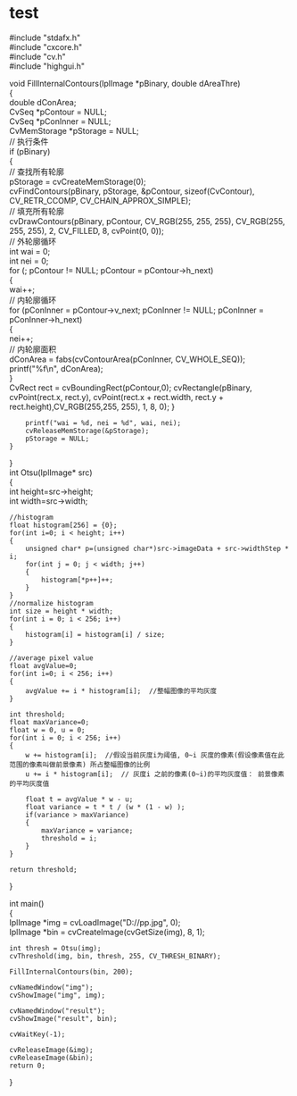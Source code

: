 # test
#include "stdafx.h"  
#include "cxcore.h"   
#include "cv.h"   
#include "highgui.h"  

void FillInternalContours(IplImage *pBinary, double dAreaThre)   
{   
	double dConArea;   
	CvSeq *pContour = NULL;   
	CvSeq *pConInner = NULL;   
	CvMemStorage *pStorage = NULL;   
	// 执行条件   
	if (pBinary)   
	{   
		// 查找所有轮廓   
		pStorage = cvCreateMemStorage(0);   
		cvFindContours(pBinary, pStorage, &pContour, sizeof(CvContour), CV_RETR_CCOMP, CV_CHAIN_APPROX_SIMPLE);   
		// 填充所有轮廓   
		cvDrawContours(pBinary, pContour, CV_RGB(255, 255, 255), CV_RGB(255, 255, 255), 2, CV_FILLED, 8, cvPoint(0, 0));  
		// 外轮廓循环   
		int wai = 0;  
		int nei = 0;  
		for (; pContour != NULL; pContour = pContour->h_next)   
		{   
			wai++;  
			// 内轮廓循环   
			for (pConInner = pContour->v_next; pConInner != NULL; pConInner = pConInner->h_next)   
			{   
				nei++;  
				// 内轮廓面积   
				dConArea = fabs(cvContourArea(pConInner, CV_WHOLE_SEQ));  
				printf("%f\n", dConArea);   
			}  
			CvRect rect = cvBoundingRect(pContour,0);
			cvRectangle(pBinary, cvPoint(rect.x, rect.y), cvPoint(rect.x + rect.width, rect.y + rect.height),CV_RGB(255,255, 255), 1, 8, 0);
		}   

		printf("wai = %d, nei = %d", wai, nei);  
		cvReleaseMemStorage(&pStorage);   
		pStorage = NULL;   
	}   
}   
int Otsu(IplImage* src)      
{      
	int height=src->height;      
	int width=src->width;          

	//histogram      
	float histogram[256] = {0};      
	for(int i=0; i < height; i++)    
	{      
		unsigned char* p=(unsigned char*)src->imageData + src->widthStep * i;      
		for(int j = 0; j < width; j++)     
		{      
			histogram[*p++]++;      
		}      
	}      
	//normalize histogram      
	int size = height * width;      
	for(int i = 0; i < 256; i++)    
	{      
		histogram[i] = histogram[i] / size;      
	}      

	//average pixel value      
	float avgValue=0;      
	for(int i=0; i < 256; i++)    
	{      
		avgValue += i * histogram[i];  //整幅图像的平均灰度    
	}       

	int threshold;        
	float maxVariance=0;      
	float w = 0, u = 0;      
	for(int i = 0; i < 256; i++)     
	{      
		w += histogram[i];  //假设当前灰度i为阈值, 0~i 灰度的像素(假设像素值在此范围的像素叫做前景像素) 所占整幅图像的比例    
		u += i * histogram[i];  // 灰度i 之前的像素(0~i)的平均灰度值： 前景像素的平均灰度值    

		float t = avgValue * w - u;      
		float variance = t * t / (w * (1 - w) );      
		if(variance > maxVariance)     
		{      
			maxVariance = variance;      
			threshold = i;      
		}      
	}      

	return threshold;      
}     

int main()  
{  
	IplImage *img = cvLoadImage("D://pp.jpg", 0);  
	IplImage *bin = cvCreateImage(cvGetSize(img), 8, 1); 
   

	int thresh = Otsu(img);  
	cvThreshold(img, bin, thresh, 255, CV_THRESH_BINARY);  

	FillInternalContours(bin, 200);  

	cvNamedWindow("img");  
	cvShowImage("img", img);  

	cvNamedWindow("result");  
	cvShowImage("result", bin);  

	cvWaitKey(-1);  

	cvReleaseImage(&img);  
	cvReleaseImage(&bin);  
	return 0;  
} 
